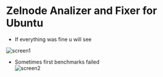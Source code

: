 # Zelnode Analizer and Fixer for Ubuntu
* If everything was fine u will see  

![screen1](https://raw.githubusercontent.com/XK4MiLX/zelnode/master/image/pic02.jpg)

* Sometimes first benchmarks failed  
![screen2](https://raw.githubusercontent.com/XK4MiLX/zelnode/master/image/pic01.jpg)
